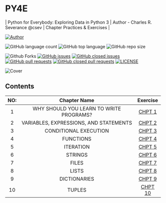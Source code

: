# PY4E
| Python for Everybody: Exploring Data in Python 3 | Author - Charles R. Severance @csev | Chapter Practices & Exercises |

[![Author](https://img.shields.io/badge/Author-AdventureAdept-blue)](https://www.github.com/AdventureAdept0)

![GitHub language count](https://img.shields.io/github/languages/count/AdventureAdept0/PY4E)
![GitHub top language](https://img.shields.io/github/languages/top/AdventureAdept0/PY4E)
![GitHub repo size](https://img.shields.io/github/repo-size/AdventureAdept0/PY4E)

![Github Forks](https://img.shields.io/github/forks/AdventureAdept0/PY4E?color=lime)
[![GitHub issues](https://img.shields.io/github/issues/AdventureAdept0/PY4E?color=lime)](https://github.com/AdventureAdept0/PY4E/issues)
[![GitHub closed issues](https://img.shields.io/github/issues-closed/AdventureAdept0/PY4E?color=lime)](https://github.com/AdventureAdept0/PY4E/issues?q=is%3Aissue+is%3Aclosed)
[![GitHub pull requests](https://img.shields.io/github/issues-pr/AdventureAdept0/PY4E?color=lime)](https://github.com/AdventureAdept0/PY4E/pulls)
[![GitHub closed pull requests](https://img.shields.io/github/issues-pr/AdventureAdept0/PY4E?color=lime)](https://github.com/AdventureAdept0/PY4E/pulls?q=is%3Apr+is%3Aclosed)
[![LICENSE](https://img.shields.io/github/license/AdventureAdept0/PY4E?color=lime)](https://github.com/AdventureAdept0/PY4E/blob/main/LICENSE)

![Cover](https://github.com/AdventureAdept0/PY4E/blob/main/cover.jpg)

## Contents
|NO:|Chapter Name|Exercise|
|:-----:|:----------:|:--------------:|
|1| WHY SHOULD YOU LEARN TO WRITE PROGRAMS?|[CHPT 1](https://github.com/AbhishekMali21/PYTHON-FOR-EVERYBODY/blob/master/CHAPTER%201.ipynb)||
|2| VARIABLES, EXPRESSIONS, AND STATEMENTS|[CHPT 2](https://github.com/AbhishekMali21/PYTHON-FOR-EVERYBODY/blob/master/CHAPTER%202.ipynb)||
|3| CONDITIONAL EXECUTION|[CHPT 3](https://github.com/AbhishekMali21/PYTHON-FOR-EVERYBODY/blob/master/CHAPTER%203.ipynb)||
|4| FUNCTIONS|[CHPT 4](https://github.com/AbhishekMali21/PYTHON-FOR-EVERYBODY/blob/master/CHAPTER%204.ipynb)||
|5| ITERATION|[CHPT 5](https://github.com/AbhishekMali21/PYTHON-FOR-EVERYBODY/blob/master/CHAPTER%205.ipynb)||
|6| STRINGS|[CHPT 6](https://github.com/AbhishekMali21/PYTHON-FOR-EVERYBODY/blob/master/CHAPTER%206.ipynb)||
|7| FILES|[CHPT 7](https://github.com/AbhishekMali21/PYTHON-FOR-EVERYBODY/blob/master/CHAPTER%207.ipynb)||
|8| LISTS|[CHPT 8](https://github.com/AbhishekMali21/PYTHON-FOR-EVERYBODY/blob/master/CHAPTER%208.ipynb)||
|9| DICTIONARIES|[CHPT 9](https://github.com/AbhishekMali21/PYTHON-FOR-EVERYBODY/blob/master/CHAPTER%209.ipynb)||
|10| TUPLES|[CHPT 10](https://github.com/AbhishekMali21/PYTHON-FOR-EVERYBODY/blob/master/CHAPTER%2010.ipynb)||
